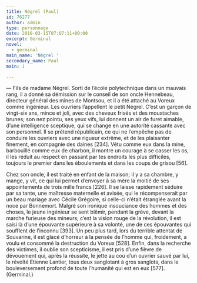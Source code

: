 ```yaml
---
title: Négrel (Paul)
id: 76277
author: admin
type: personnage
date: 2010-03-15T07:07:11+00:00
excerpt: Germinal
novel:
  - germinal
main_name: 'Négrel '
secondary_name: Paul
main: 1

---
```

— Fils de madame Négrel. Sorti de l&rsquo;école polytechnique dans un mauvais rang, il a donné sa démission sur le conseil de son oncle Hennebeau, directeur général des mines de Montsou, et il a été attaché au Voreux comme ingénieur. Les ouvriers l&rsquo;appellent le petit Négrel. C&rsquo;est un garçon de vingt-six ans, mince et joli, avec des cheveux frisés et des moustaches brunes; son nez pointu, ses yeux vifs, lui donnent un air de furet aimable, d&rsquo;une intelligence sceptique, qui se change en une autorité cassante avec son personnel. Il se prétend républicain, ce qui ne l&rsquo;empêche pas de conduire les ouvriers avec une rigueur extrême, et de les plaisanter finement, en compagnie des daines [234]. Vêtu comme eux dans la mine, barbouillé comme eux de charbon, il montre un courage à se casser les os, il les réduit au respect en passant par tes endroits les plus difficiles, toujours le premier dans les éboulements et dans les coups de grisou [56].

Chez son oncle, il est traité en enfant de la maison; il y a sa chambre, y mange, y vit, ce qui lui permet d&rsquo;envoyer à sa mère la moitié de ses appointements de trois mille francs [226]. Il se laisse rapidement séduire par sa tante, une maîtresse maternelle et avisée, qui le récompenserait par un beau mariage avec Cécile Grégoire, si celle-ci n&rsquo;était étranglée avant la noce par Bonnemort. Malgré son ironique insouciance des hommes et des choses, le jeune ingénieur se sent blêmir, pendant la grève, devant la marche furieuse des mineurs; c&rsquo;est la vision rouge de la révolution, il est saisi là d&rsquo;une épouvante supérieure à sa volonté, une de ces épouvantes qui soufflent de l&rsquo;inconnu [393]. Un peu plus tard, lors du terrible attentat de Souvarine, il est glacé d&rsquo;horreur à la pensée de l&rsquo;homme qui, froidement, a voulu et consommé la destruction du Voreux [528]. Enfin, dans la recherche des victimes, il oublie son scepticisme, il est pris d&rsquo;une fièvre de dévouement qui, après la réussite, le jette au cou d&rsquo;un ouvrier sauvé par lui, le révolté Etienne Lantier, tous deux sanglotant à gros sanglots, dans le bouleversement profond de toute l&rsquo;humanité qui est en eux [577]. (Germinal.)